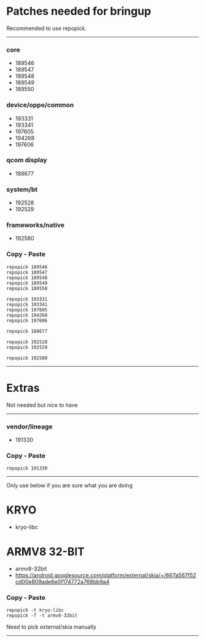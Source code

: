 # Patches needed for bringup

Recommended to use repopick.

-----

### core

- 189546
- 189547
- 189548
- 189549
- 189550

### device/oppo/common

- 193331
- 193341
- 197605
- 194268
- 197606

### qcom display

- 188677

### system/bt

- 192528
- 192529

### frameworks/native

- 192580

### Copy - Paste
    repopick 189546
    repopick 189547
    repopick 189548
    repopick 189549
    repopick 189550

    repopick 193331
    repopick 193341
    repopick 197605
    repopick 194268
    repopick 197606

    repopick 188677

    repopick 192528
    repopick 192529

    repopick 192580
-----

# Extras

Not needed but nice to have

-----

### vendor/lineage

- 191330

### Copy - Paste
    repopick 191330

-----

Only use below if you are sure what you are doing

# KRYO

- kryo-libc

# ARMV8 32-BIT

- armv8-32bit
- https://android.googlesource.com/platform/external/skia/+/667a567f52cd00e809ade6e0f174772a768bb9a4

### Copy - Paste
    repopick -t kryo-libc
    repopick -f -t armv8-32bit

Need to pick external/skia manually

-----
